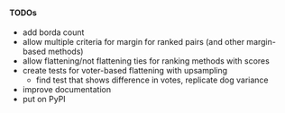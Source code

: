 #### TODOs
* add borda count
* allow multiple criteria for margin for ranked pairs (and other margin-based methods)
* allow flattening/not flattening ties for ranking methods with scores
* create tests for voter-based flattening with upsampling
  * find test that shows difference in votes, replicate dog variance
* improve documentation
* put on PyPI
